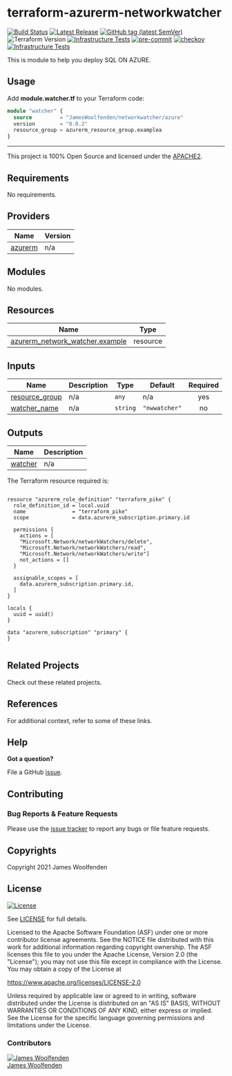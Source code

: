 # terraform-azurerm-networkwatcher

[![Build Status](https://github.com/JamesWoolfenden/terraform-azurerm-networkwatcher/workflows/Verify%20and%20Bump/badge.svg?branch=main)](https://github.com/JamesWoolfenden/terraform-azurerm-networkwatcher)
[![Latest Release](https://img.shields.io/github/release/JamesWoolfenden/terraform-azurerm-networkwatcher.svg)](https://github.com/JamesWoolfenden/terraform-azurerm-networkwatcher/releases/latest)
[![GitHub tag (latest SemVer)](https://img.shields.io/github/tag/JamesWoolfenden/terraform-azurerm-networkwatcher.svg?label=latest)](https://github.com/JamesWoolfenden/terraform-azurerm-networkwatcher/releases/latest)
![Terraform Version](https://img.shields.io/badge/tf-%3E%3D0.14.0-blue.svg)
[![Infrastructure Tests](https://www.bridgecrew.cloud/badges/github/JamesWoolfenden/terraform-azurerm-networkwatcher/cis_aws)](https://www.bridgecrew.cloud/link/badge?vcs=github&fullRepo=JamesWoolfenden%2Fterraform-azurerm-networkwatcher&benchmark=CIS+AWS+V1.2)
[![pre-commit](https://img.shields.io/badge/pre--commit-enabled-brightgreen?logo=pre-commit&logoColor=white)](https://github.com/pre-commit/pre-commit)
[![checkov](https://img.shields.io/badge/checkov-verified-brightgreen)](https://www.checkov.io/)
[![Infrastructure Tests](https://www.bridgecrew.cloud/badges/github/jameswoolfenden/terraform-azurerm-networkwatcher/general)](https://www.bridgecrew.cloud/link/badge?vcs=github&fullRepo=JamesWoolfenden%2Fterraform-azurerm-networkwatcher&benchmark=INFRASTRUCTURE+SECURITY)

This is module to help you deploy SQL ON AZURE.

## Usage

Add **module.watcher.tf** to your Terraform code:

```terraform
module "watcher" {
  source         = "JamesWoolfenden/networkwatcher/azure"
  version        = "0.0.2"
  resource_group = azurerm_resource_group.examplea
}
```

---

This project is 100% Open Source and licensed under the [APACHE2](LICENSE).

<!-- BEGINNING OF PRE-COMMIT-TERRAFORM DOCS HOOK -->
## Requirements

No requirements.

## Providers

| Name | Version |
|------|---------|
| <a name="provider_azurerm"></a> [azurerm](#provider\_azurerm) | n/a |

## Modules

No modules.

## Resources

| Name | Type |
|------|------|
| [azurerm_network_watcher.example](https://registry.terraform.io/providers/hashicorp/azurerm/latest/docs/resources/network_watcher) | resource |

## Inputs

| Name | Description | Type | Default | Required |
|------|-------------|------|---------|:--------:|
| <a name="input_resource_group"></a> [resource\_group](#input\_resource\_group) | n/a | `any` | n/a | yes |
| <a name="input_watcher_name"></a> [watcher\_name](#input\_watcher\_name) | n/a | `string` | `"nwwatcher"` | no |

## Outputs

| Name | Description |
|------|-------------|
| <a name="output_watcher"></a> [watcher](#output\_watcher) | n/a |
<!-- END OF PRE-COMMIT-TERRAFORM DOCS HOOK -->

<!-- BEGINNING OF PRE-COMMIT-PIKE DOCS HOOK -->
The Terraform resource required is:

```golang

resource "azurerm_role_definition" "terraform_pike" {
  role_definition_id = local.uuid
  name               = "terraform_pike"
  scope              = data.azurerm_subscription.primary.id

  permissions {
    actions = [
    "Microsoft.Network/networkWatchers/delete",
    "Microsoft.Network/networkWatchers/read",
    "Microsoft.Network/networkWatchers/write"]
    not_actions = []
  }

  assignable_scopes = [
    data.azurerm_subscription.primary.id,
  ]
}

locals {
  uuid = uuid()
}

data "azurerm_subscription" "primary" {
}


```
<!-- END OF PRE-COMMIT-PIKE DOCS HOOK -->

## Related Projects

Check out these related projects.

## References

For additional context, refer to some of these links.

## Help

**Got a question?**

File a GitHub [issue](https://github.com/JamesWoolfenden/terraform-azurerm-networkwatcher/issues).

## Contributing

### Bug Reports & Feature Requests

Please use the [issue tracker](https://github.com/JamesWoolfenden/terraform-azurerm-networkwatcher/issues) to report any bugs or file feature requests.

## Copyrights

Copyright 2021 James Woolfenden

## License

[![License](https://img.shields.io/badge/License-Apache%202.0-blue.svg)](https://opensource.org/licenses/Apache-2.0)

See [LICENSE](LICENSE) for full details.

Licensed to the Apache Software Foundation (ASF) under one
or more contributor license agreements. See the NOTICE file
distributed with this work for additional information
regarding copyright ownership. The ASF licenses this file
to you under the Apache License, Version 2.0 (the
"License"); you may not use this file except in compliance
with the License. You may obtain a copy of the License at

<https://www.apache.org/licenses/LICENSE-2.0>

Unless required by applicable law or agreed to in writing,
software distributed under the License is distributed on an
"AS IS" BASIS, WITHOUT WARRANTIES OR CONDITIONS OF ANY
KIND, either express or implied. See the License for the
specific language governing permissions and limitations
under the License.

### Contributors

[![James Woolfenden][jameswoolfenden_avatar]][jameswoolfenden_homepage]<br/>[James Woolfenden][jameswoolfenden_homepage]

[jameswoolfenden_homepage]: https://github.com/jameswoolfenden
[jameswoolfenden_avatar]: https://github.com/jameswoolfenden.png?size=150
[github]: https://github.com/jameswoolfenden
[linkedin]: https://www.linkedin.com/in/jameswoolfenden/
[twitter]: https://twitter.com/JimWoolfenden
[share_twitter]: https://twitter.com/intent/tweet/?text=terraform-azurerm-networkwatcher&url=https://github.com/JamesWoolfenden/terraform-azurerm-networkwatcher
[share_linkedin]: https://www.linkedin.com/shareArticle?mini=true&title=terraform-azurerm-networkwatcher&url=https://github.com/JamesWoolfenden/terraform-azurerm-networkwatcher
[share_reddit]: https://reddit.com/submit/?url=https://github.com/JamesWoolfenden/terraform-azurerm-networkwatcher
[share_facebook]: https://facebook.com/sharer/sharer.php?u=https://github.com/JamesWoolfenden/terraform-azurerm-networkwatcher
[share_email]: mailto:?subject=terraform-azurerm-networkwatcher&body=https://github.com/JamesWoolfenden/terraform-azurerm-networkwatcher


